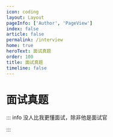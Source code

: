 ```yaml
---
icon: coding
layout: Layout
pageInfo: ['Author', 'PageView']
index: false
article: false
permalink: /interview
home: true
heroText: 面试真题
order: 100
title: 面试真题
timeline: false
---
```


# 面试真题

::: info 没人比我更懂面试，除非他是面试官

:::
<VPCard
  title="百度面试题"
  desc="水一百度会开，人一百度会死              "
  logo="https://message-stack.oss-cn-beijing.aliyuncs.com/images/b35558552f674caf852512153d21c7dc.png%7Etplv-0es2k971ck-image.webp"
  link="interview/百度/百度面试题.html"
  background="rgba(259, 330, 150, 0.5)"
/>
<VPCard
  title="每日一面" 
  desc="每日一面，快乐再见！                   "
  logo="https://message-stack.oss-cn-beijing.aliyuncs.com/images/b35558552f674caf852512153d21c7dc.png%7Etplv-0es2k971ck-image.webp"
  link="interview/每日一面/贝壳找房一面0911.html"
  background="rgba(259, 330, 150, 0.5)"
/>
<VPCard
  title="其他面试题"
  desc="在我眼里只有大厂和其他（开玩笑的，别挂我）"
  logo="https://message-stack.oss-cn-beijing.aliyuncs.com/images/b35558552f674caf852512153d21c7dc.png%7Etplv-0es2k971ck-image.webp"
  link="interview/其他/淘米一面.html"
  background="rgba(259, 330, 150, 0.5)"
/>

